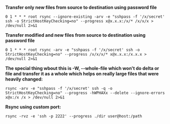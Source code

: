 **Transfer only new files from source to destination using password file**
```
0 1 * * * root rsync --ignore-existing -arv -e "sshpass -f '/x/secret' ssh -o StrictHostKeyChecking=no" --progress x@x.x.x:/x/* /x/x/x > /dev/null 2>&1
```

**Transfer modified and new files from source to destination using password file**
```
0 1 * * * root rsync -arv -e "sshpass -f '/x/secret' ssh -o StrictHostKeyChecking=no" --progress /x/x/x/* x@x.x.x:/x.x.x > /dev/null 2>&1
```

**The special thing wbout this is -W, --whole-file which won't do delta or file and transfer it as a whole which helps on really large files that were heavily changed:**
```
rsync -arv -e "sshpass -f '/x/secret' ssh -q -o StrictHostKeyChecking=no" --progress -hWPHAXx --delete --ignore-errors x@x:/x /x > /dev/null 2>&1
```

**Rsync using custom port:**
```
rsync -rvz -e 'ssh -p 2222' --progress ./dir user@host:/path
```
